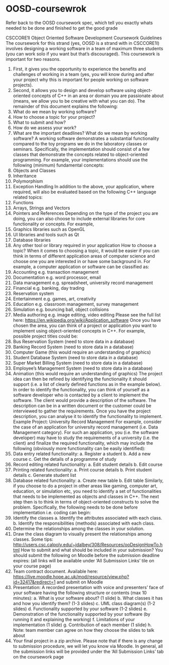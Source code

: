 # OOSD-coursewrok
Refer back to the OOSD coursework spec, which tell you exactly whats needed to be done and finished to get the good grade

CSCCORE1I
Object Oriented Software Development
Coursework Guidelines
The coursework for this strand (yes, OOSD is a strand with in CSCCORE1I) involves designing a working
software in a team of maximum three students (you can work solo if you want but that’s discouraged).
This coursework is important for two reasons.
1. First, it gives you the opportunity to experience the benefits and challenges of working in a team
(yes, you will know during and after your project why this is important for people working on
software projects).
2. Second, it allows you to design and develop software using object-oriented concepts of C++ in an
area or domain you are passionate about (means, we allow you to be creative with what you can
do).
The remainder of this document explains the following:
1. What do we mean by working software?
2. How to choose a topic for your project?
3. What to submit and how?
4. How do we assess your work?
5. What are the important deadlines?
What do we mean by working software?
A working software demonstrates a substantial functionality compared to the toy programs we do in the
laboratory classes or seminars. Specifically, the implementation should consist of a few classes that
demonstrate the concepts related to object-oriented programming. For example, your implementations
should use the following (minimum) fundamental concepts:
1. Objects and Classes
2. Inheritance
3. Polymorphism
4. Exception Handling
In addition to the above, your application, where required, will also be evaluated based on the following
C++ language related topics:
1. Functions
2. Arrays, Strings and Vectors
3. Pointers and References
Depending on the type of the project you are doing, you can also choose to include external libraries for
core functionality or concepts. For example,
1. Graphics libraries such as OpenGL
2. UI libraries and tools such as Qt
3. Database libraries
4. Any other tool or library required in your application
How to choose a topic?
When it comes to choosing a topic, it would be easier if you can think in terms of different application
areas of computer science and choose one you are interested in or have some background in. For
example, a computer application or software can be classified as:
1. Accounting e.g. transaction management
2. Documentation e.g. word processor, email
3. Data management e.g. spreadsheet, university record management
4. Financial e.g. banking, day trading
5. Reservation system
6. Entertainment e.g. games, art, creativity
7. Education e.g. classroom management, survey management
8. Simulation e.g. bouncing ball, object collisions
9. Media authoring e.g. image editing, video editing
Please see the full list here: https://en.wikipedia.org/wiki/Application_software
Once you have chosen the area, you can think of a project or application you want to implement using
object-oriented concepts in C++. For example, possible project titles could be:
1. Bus Reservation System (need to store data in a database)
2. Banking Record System (need to store data in a database)
3. Computer Game (this would require an understanding of graphics)
4. Student Database System (need to store data in a database)
5. Super Market Billing System (need to store data in a database)
6. Employee’s Management System (need to store data in a database)
7. Animation (this would require an understanding of graphics)
The project idea can then be refined by identifying the functionality it should support (i.e. a list of clearly
defined functions as in the example below). In order to identify the functionality, you can think of
yourself as a software developer who is contacted by a client to implement the software. The client
would provide a description of the software. The description can be in a written document or the
customer could be interviewed to gather the requirements. Once you have the project description, you
can analyse it to identify the functionality to implement.
Example Project: University Record Management
For example, consider the case of an application for university record management (i.e. Data
Management category). For such an application, you (i.e. the software developer) may have to study the
requirements of a university (i.e. the client) and finalize the required functionality, which may include the
following (obviously more functionality can be easily identified):
1. Data entry related functionality:
a. Register a student
b. Add a new course
c. Get the details of a programme of study
2. Record editing related functionality:
a. Edit student details
b. Edit course
3. Printing related functionality:
a. Print course details
b. Print student details
c. Generate student list
4. Database related functionality:
a. Create new table
b. Edit table
Similarly, if you choose to do a project in other areas like gaming, computer art, education, or simulation
etc, you need to identify a set of functionalities that needs to be implemented as objects and classes in
C++.
The next step then is to think in terms of object-oriented constructs to solve the problem. Specifically, the
following needs to be done before implementation i.e. coding can begin:
1. Identify the classes
a. Identify the attributes associated with each class.
b. Identify the responsibilities (methods) associated with each class.
2. Determine the relationships among the classes in your solution.
3. Draw the class diagram to visually present the relationships among classes.
Some tips: http://users.csc.calpoly.edu/~jdalbey/308/Resources/ooDesignHowTo.html
How to submit and what should be included in your
submission?
You should submit the following on Moodle before the submission deadline expires: (all links will be
available under ‘All Submission Links’ tile on your course page)
1. Team contract document. Available here:
https://live.moodle.hope.ac.uk/mod/resource/view.php?id=32417&redirect=1 and submit on
Moodle
2. Presentation: A recorded presentation with voice and presenters’ face of your software having
the following structure or contents (max 10 minutes):
a. What is your software about? (1 slide)
b. What classes it has and how you identify them? (1-3 slides)
c. UML class diagram(s) (1-2 slides)
d. Functionality supported by your software (1-2 slides)
e. Demonstration of the functionality supported by your software (by running it and
explaining the working)
f. Limitations of your implementation (1 slide)
g. Contribution of each member (1 slide)
h. Note: team member can agree on how they choose the slides to talk about
3. Your final project in a zip archive.
Please note that if there is any change to submission procedure, we will let you know via Moodle. In
general, all the submission links will be provided under the ‘All Submission Links’ tab on the coursework
page